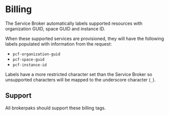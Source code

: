 # Billing

The Service Broker automatically labels supported resources with organization GUID, space GUID and instance ID.

When these supported services are provisioned, they will have the following labels populated with information from the request:

 * `pcf-organization-guid`
 * `pcf-space-guid`
 * `pcf-instance-id`

Labels have a more restricted character set than the Service Broker so unsupported characters will be mapped to the underscore character (`_`).

## Support

All brokerpaks should support these billing tags.

